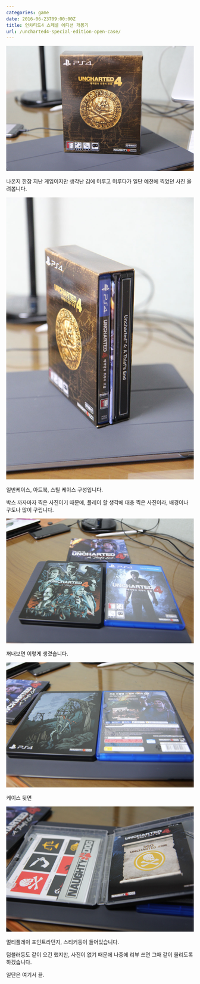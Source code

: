 ```yaml
---
categories: game
date: 2016-06-23T09:00:00Z
title: 언차티드4 스페셜 에디션 개봉기
url: /uncharted4-special-edition-open-case/
---
```


<img src="/images/4k4_qgYVSb.jpg" alt="niceb5y blog">

나온지 한참 지난 게임이지만 생각난 김에 미루고 미루다가 일단 예전에 찍었던 사진 올려봅니다.

<img src="/images/Nygu9lKNBb.jpg" alt="niceb5y blog">

일반케이스, 아트북, 스틸 케이스 구성입니다.

박스 까자마자 찍은 사진이기 때문에, 플레이 할 생각에 대충 찍은 사진이라, 배경이나 구도나 많이 구립니다.

<img src="/images/Vk7ucgKNSW.jpg" alt="niceb5y blog">

꺼내보면 이렇게 생겼습니다.

<img src="/images/Ek_5eFVHW.jpg" alt="niceb5y blog">

케이스 뒷면

<img src="/images/4JGOclFVSZ.jpg" alt="niceb5y blog">

멀티플레이 포인트라던지, 스티커등이 들어있습니다.

텀블러등도 같이 오긴 했지만, 사진이 없기 때문에 나중에 리뷰 쓰면 그때 같이 올리도록 하겠습니다.

일단은 여기서 끝.

